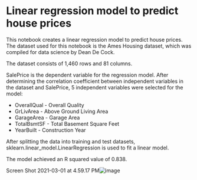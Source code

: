 # Linear regression model to predict house prices

This notebook creates a linear regression model to predict house prices. The dataset used for this notebook is the Ames Housing dataset, which was compiled for data science by Dean De Cock.

The dataset consists of 1,460 rows and 81 columns.

SalePrice is the dependent variable for the regression model. After determining the correlation coefficient between independent variables in the dataset and SalePrice, 5 independent variables were selected for the model:

* OverallQual - Overall Quality
* GrLivArea - Above Ground Living Area
* GarageArea - Garage Area
* TotalBsmtSF - Total Basement Square Feet
* YearBuilt - Construction Year

After splitting the data into training and test datasets, sklearn.linear_model.LinearRegression is used to fit a linear model.

The model achieved an R squared value of 0.838.

Screen Shot 2021-03-01 at 4.59.17 PM![image](https://user-images.githubusercontent.com/79678028/109575765-b33e4480-7aaf-11eb-9e8b-7ded5090d6f1.png)

